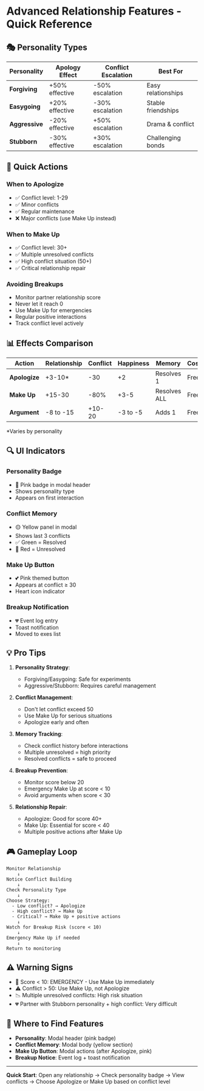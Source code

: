 # Advanced Relationship Features - Quick Reference

## 🎭 Personality Types

| Personality | Apology Effect | Conflict Escalation | Best For |
|------------|---------------|---------------------|----------|
| **Forgiving** | +50% effective | -50% escalation | Easy relationships |
| **Easygoing** | +20% effective | -30% escalation | Stable friendships |
| **Aggressive** | -20% effective | +50% escalation | Drama & conflict |
| **Stubborn** | -30% effective | +30% escalation | Challenging bonds |

## 🎯 Quick Actions

### When to Apologize
- ✅ Conflict level: 1-29
- ✅ Minor conflicts
- ✅ Regular maintenance
- ❌ Major conflicts (use Make Up instead)

### When to Make Up
- ✅ Conflict level: 30+
- ✅ Multiple unresolved conflicts
- ✅ High conflict situation (50+)
- ✅ Critical relationship repair

### Avoiding Breakups
- Monitor partner relationship score
- Never let it reach 0
- Use Make Up for emergencies
- Regular positive interactions
- Track conflict level actively

## 📊 Effects Comparison

| Action | Relationship | Conflict | Happiness | Memory | Cost |
|--------|--------------|----------|-----------|--------|------|
| **Apologize** | +3-10* | -30 | +2 | Resolves 1 | Free |
| **Make Up** | +15-30 | -80% | +3-5 | Resolves ALL | Free |
| **Argument** | -8 to -15 | +10-20 | -3 to -5 | Adds 1 | Free |

*Varies by personality

## 🔍 UI Indicators

### Personality Badge
- 💖 Pink badge in modal header
- Shows personality type
- Appears on first interaction

### Conflict Memory
- 🟡 Yellow panel in modal
- Shows last 3 conflicts
- ✅ Green = Resolved
- 🔴 Red = Unresolved

### Make Up Button
- 💕 Pink themed button
- Appears at conflict ≥ 30
- Heart icon indicator

### Breakup Notification
- 💔 Event log entry
- Toast notification
- Moved to exes list

## 💡 Pro Tips

1. **Personality Strategy**:
   - Forgiving/Easygoing: Safe for experiments
   - Aggressive/Stubborn: Requires careful management

2. **Conflict Management**:
   - Don't let conflict exceed 50
   - Use Make Up for serious situations
   - Apologize early and often

3. **Memory Tracking**:
   - Check conflict history before interactions
   - Multiple unresolved = high priority
   - Resolved conflicts = safe to proceed

4. **Breakup Prevention**:
   - Monitor score below 20
   - Emergency Make Up at score < 10
   - Avoid arguments when score < 30

5. **Relationship Repair**:
   - Apologize: Good for score 40+
   - Make Up: Essential for score < 40
   - Multiple positive actions after Make Up

## 🎮 Gameplay Loop

```
Monitor Relationship
    ↓
Notice Conflict Building
    ↓
Check Personality Type
    ↓
Choose Strategy:
  - Low conflict? → Apologize
  - High conflict? → Make Up
  - Critical? → Make Up + positive actions
    ↓
Watch for Breakup Risk (score < 10)
    ↓
Emergency Make Up if needed
    ↓
Return to monitoring
```

## ⚠️ Warning Signs

- 🚨 Score < 10: EMERGENCY - Use Make Up immediately
- ⚠️ Conflict > 50: Use Make Up, not Apologize
- 📉 Multiple unresolved conflicts: High risk situation
- 💔 Partner with Stubborn personality + high conflict: Very difficult

## 📱 Where to Find Features

- **Personality**: Modal header (pink badge)
- **Conflict Memory**: Modal body (yellow section)
- **Make Up Button**: Modal actions (after Apologize, pink)
- **Breakup Notice**: Event log + toast notification

---

**Quick Start**: Open any relationship → Check personality badge → View conflicts → Choose Apologize or Make Up based on conflict level
